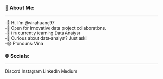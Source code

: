 ### 💫 About Me:
___
-👋 Hi, I’m @vinahuang97 </br>
-👯 Open for innovative data project collaborations. </br>
-🌱 I’m currently learning Data Analyst </br>
-💬 Curious about data-analyst? Just ask! </br>
-😄 Pronouns: Vina </br>

### 🌐 Socials:
___
Discord Instagram LinkedIn Medium
